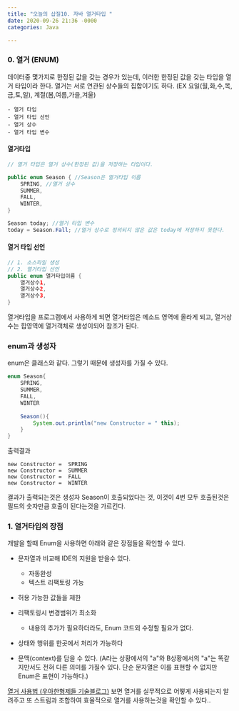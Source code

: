 ```yaml
---
title: "오늘의 삽질10. 자바 열거타입 "
date: 2020-09-26 21:36 -0000
categories: Java

---
```

### 0. 열거 (ENUM)
데이터중 몇가지로 한정된 값을 갖는 경우가 있는데, 이러한 한정된 값을 갖는 타입을 열거 타입이라 한다. 열거는 서로 연관된 상수들의 집합이기도 하다.
(EX 요일(월,화,수,목,금,토,일), 계절(봄,여름,가을,겨울)

	- 열거 타입
	- 열거 타입 선언
	- 열거 상수
	- 열거 타입 변수

####  열거타입
```java
// 열거 타입은 열거 상수(한정된 값)을 저장하는 타입이다.

public enum Season { //Season은 열거타입 이름
	SPRING, //열거 상수
	SUMMER,
	FALL,
	WINTER,
}

Season today; //열거 타입 변수
today = Season.Fall; //열거 상수로 정의되지 않은 값은 today에 저장하지 못한다.
```

#### 열거 타입 선언
```java
// 1. 소스파일 생성
// 2. 열거타입 선언
public enum 열거타입이름 {
	열거상수1,
	열거상수2,
	열거상수3,
}
```
열거타입을 프로그램에서 사용하게 되면 열거타입은 메소드 영역에 올라게 되고, 열거상수는 힙영역에 열거객체로 생성이되어 참조가 된다.


### enum과 생성자
enum은 클래스와 같다. 그렇기 때문에 생성자를 가질 수 있다. 

```java
enum Season{
	SPRING, 
	SUMMER,
	FALL,
	WINTER
	
	Season(){
		System.out.println("new Constructor = " this);
	}
}
```

출력결과
```
new Constructor =  SPRING
new Constructor =  SUMMER
new Constructor =  FALL
new Constructor =  WINTER
```
결과가 출력되는것은 생성자 Season이 호출되었다는 것, 이것이 4번 모두 호출된것은 필드의 숫자만큼 호출이 된다는것을 가르킨다.


### 1. 열거타입의 장점
개발을 할때 Enum을 사용하면 아래와 같은 장점들을 확인할 수 있다.

- 문자열과 비교해 IDE의 지원을 받을수 있다.
	- 자동완성
	- 텍스트 리팩토링 가능

- 허용 가능한 값들을 제한 
- 리팩토링시 변경범위가 최소화
	- 내용의 추가가 필요하더라도, Enum 코드외 수정할 필요가 없다.
- 상태와 행위를 한곳에서 처리가 가능하다
- 문맥(context)를 담을 수 있다. (A라는 상황에서의 "a"와 B상황에서의 "a"는 똑같지만서도 전혀 다른 의미를 가질수 있다. 단순 문자열은 이를 표현할 수 없지만 Enum은 표현이 가능하다.)

[열거 사용법 (우아한형제들 기술블로그)](https://woowabros.github.io/tools/2017/07/10/java-enum-uses.html)
보면 열거를 실무적으로 어떻게 사용되는지 알려주고 또 스트림과 조합하여 효율적으로 열거를 사용하는것을 확인할 수 있다..
